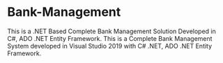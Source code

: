 # Bank-Management
This is a .NET Based Complete Bank Management Solution Developed in C#, ADO .NET Entity Framework. 
This is a Complete Bank Management System developed in Visual Studio 2019 with C# .NET, ADO .NET Entity Framework.
